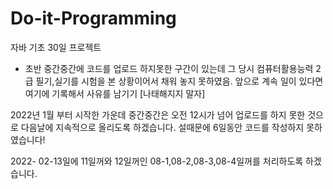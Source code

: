 # Do-it-Programming
자바 기초 30일 프로젝트

- 초반 중간중간에 코드를 업로드 하지못한 구간이 있는데 그 당시 컴퓨터활용능력 2급 필기,실기를 시험을 본 상황이어서
  채워 놓지 못하였음. 앞으로 계속 일이 있다면 여기에 기록해서 사유를 남기기
  [나태해지지 말자]

2022년 1월 부터 시작한 가운데 중간중간은 오전 12시가 넘어 업로드를 하지 못한 것으로 다음날에 지속적으로 올리도록 하겠습니다.
설때문에 6일동안 코드를 작성하지 못하였습니다!

2022- 02-13일에 11일꺼와 12일꺼인 08-1,08-2,08-3,08-4일꺼를 처리하도록 하겠습니다. 
 

 
 
 

